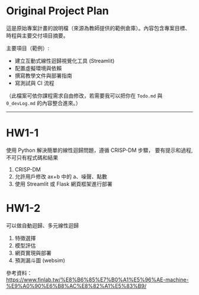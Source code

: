 # Original Project Plan

這是原始專案計畫的說明檔（來源為教師提供的範例倉庫）。內容包含專案目標、時程與主要交付項目摘要。

主要項目（範例）:
- 建立互動式線性迴歸視覺化工具 (Streamlit)
- 配置虛擬環境與依賴
- 撰寫教學文件與部署指南
- 寫測試與 CI 流程

（此檔案可依你課程需求自由修改，若需要我可以把你在 `Todo.md` 與 `0_devLog.md` 的內容整合進來。）

---

# HW1-1

使用 Python 解決簡單的線性迴歸問題，遵循 CRISP-DM 步驟，
要有提示和過程, 不可只有程式碼和結果
1. CRISP-DM
2. 允許用戶修改 ax+b 中的 a、噪聲、點數
3. 使用 Streamlit 或 Flask 網頁框架進行部署

# HW1-2

可以做自動迴歸、多元線性迴歸
1. 特徵選擇
2. 模型評估
3. 網頁實現與部署
4. 預測漏斗圖 (websim)

參考資料：
<https://www.finlab.tw/%E8%B6%85%E7%B0%A1%E5%96%AE-machine-%E9%A0%90%E6%B8%AC%E8%82%A1%E5%83%B9/>
